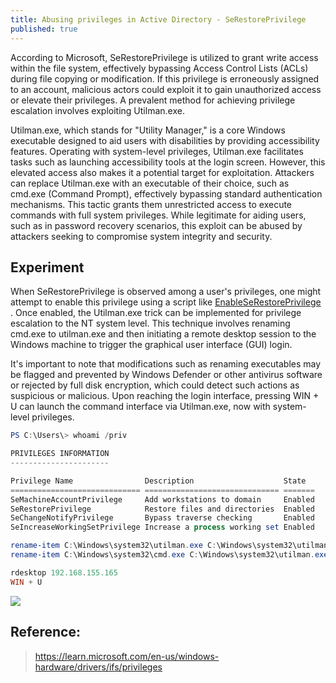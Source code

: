 ```yaml
---
title: Abusing privileges in Active Directory - SeRestorePrivilege
published: true
---
```


According to Microsoft, SeRestorePrivilege is utilized to grant write access within the file system, effectively bypassing Access Control Lists (ACLs) during file copying or modification. If this privilege is erroneously assigned to an account, malicious actors could exploit it to gain unauthorized access or elevate their privileges. A prevalent method for achieving privilege escalation involves exploiting Utilman.exe.

Utilman.exe, which stands for "Utility Manager," is a core Windows executable designed to aid users with disabilities by providing accessibility features. Operating with system-level privileges, Utilman.exe facilitates tasks such as launching accessibility tools at the login screen. However, this elevated access also makes it a potential target for exploitation. Attackers can replace Utilman.exe with an executable of their choice, such as cmd.exe (Command Prompt), effectively bypassing standard authentication mechanisms. This tactic grants them unrestricted access to execute commands with full system privileges. While legitimate for aiding users, such as in password recovery scenarios, this exploit can be abused by attackers seeking to compromise system integrity and security.

## Experiment

When SeRestorePrivilege is observed among a user's privileges, one might attempt to enable this privilege using a script like [EnableSeRestorePrivilege](https://github.com/gtworek/PSBits/blob/master/Misc/EnableSeRestorePrivilege.ps1) . Once enabled, the Utilman.exe trick can be implemented for privilege escalation to the NT system level. This technique involves renaming cmd.exe to utilman.exe and then initiating a remote desktop session to the Windows machine to trigger the graphical user interface (GUI) login.

It's important to note that modifications such as renaming executables may be flagged and prevented by Windows Defender or other antivirus software or rejected by full disk encryption, which could detect such actions as suspicious or malicious. Upon reaching the login interface, pressing WIN + U can launch the command interface via Utilman.exe, now with system-level privileges.

```powershell
PS C:\Users\> whoami /priv

PRIVILEGES INFORMATION
----------------------

Privilege Name                Description                    State
============================= ============================== =======
SeMachineAccountPrivilege     Add workstations to domain     Enabled
SeRestorePrivilege            Restore files and directories  Enabled
SeChangeNotifyPrivilege       Bypass traverse checking       Enabled
SeIncreaseWorkingSetPrivilege Increase a process working set Enabled

rename-item C:\Windows\system32\utilman.exe C:\Windows\system32\utilman.old
rename-item C:\Windows\system32\cmd.exe C:\Windows\system32\utilman.exe

rdesktop 192.168.155.165
WIN + U
```

![](../assets/images/abusing_privilege/rdp.png)

## Reference:

> https://learn.microsoft.com/en-us/windows-hardware/drivers/ifs/privileges
